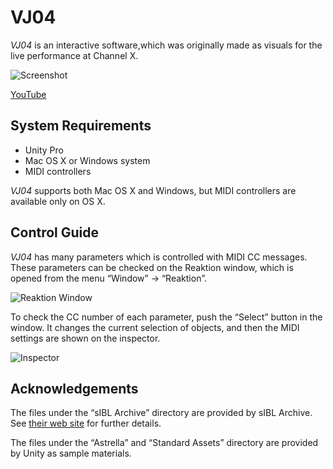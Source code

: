 VJ04
====

*VJ04* is an interactive software,which was originally made as visuals for the
live performance at Channel X.

![Screenshot](http://keijiro.github.io/VJ04/Screenshot.png)

[YouTube](https://www.youtube.com/watch?v=jLmbjudThlA)

System Requirements
-------------------

- Unity Pro
- Mac OS X or Windows system
- MIDI controllers

*VJ04* supports both Mac OS X and Windows, but MIDI controllers are available
only on OS X.

Control Guide
-------------

*VJ04* has many parameters which is controlled with MIDI CC messages. These
parameters can be checked on the Reaktion window, which is opened from the
menu “Window” -> “Reaktion”.

![Reaktion Window](http://keijiro.github.io/VJ04/Reaktion.png)

To check the CC number of each parameter, push the “Select” button in the
window. It changes the current selection of objects, and then the MIDI
settings are shown on the inspector.

![Inspector](http://keijiro.github.io/VJ04/Inspector.png)

Acknowledgements
----------------

The files under the “sIBL Archive” directory are provided by sIBL Archive. See
[their web site][sIBL] for further details.

[sIBL]: http://www.hdrlabs.com/sibl/archive.html

The files under the “Astrella” and “Standard Assets” directory are provided by
Unity as sample materials.
